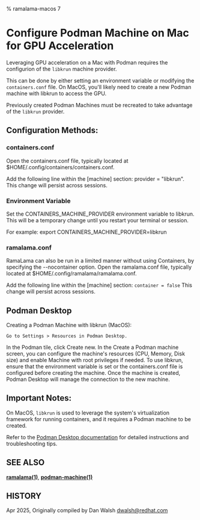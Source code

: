 % ramalama-macos 7

# Configure Podman Machine on Mac for GPU Acceleration

Leveraging GPU acceleration on a Mac with Podman requires the configurion of
the `libkrun` machine provider.

This can be done by either setting an environment variable or modifying the
`containers.conf` file. On MacOS, you'll likely need to create a new Podman
machine with libkrun to access the GPU.

Previously created Podman Machines must be recreated to take
advantage of the `libkrun` provider.

## Configuration Methods:

### containers.conf

Open the containers.conf file, typically located at $HOME/.config/containers/containers.conf.

Add the following line within the [machine] section: provider = "libkrun".
This change will persist across sessions.

### Environment Variable
Set the CONTAINERS_MACHINE_PROVIDER environment variable to libkrun. This will be a temporary change until you restart your terminal or session.

For example: export CONTAINERS_MACHINE_PROVIDER=libkrun

### ramalama.conf

RamaLama can also be run in a limited manner without using Containers, by
specifying the --nocontainer option. Open the ramalama.conf file, typically located at $HOME/.config/ramalama/ramalama.conf.

Add the following line within the [machine] section: `container = false`
This change will persist across sessions.

## Podman Desktop

Creating a Podman Machine with libkrun (MacOS):

    Go to Settings > Resources in Podman Desktop.

In the Podman tile, click Create new.
In the Create a Podman machine screen, you can configure the machine's resources (CPU, Memory, Disk size) and enable Machine with root privileges if needed.
To use libkrun, ensure that the environment variable is set or the containers.conf file is configured before creating the machine.
Once the machine is created, Podman Desktop will manage the connection to the new machine.

## Important Notes:

On MacOS, `libkrun` is used to leverage the system's virtualization framework for running containers, and it requires a Podman machine to be created.

Refer to the [Podman Desktop documentation](https://podman-desktop.io/docs/podman/creating-a-podman-machine) for detailed instructions and troubleshooting tips.

## SEE ALSO

**[ramalama(1)](ramalama.1.md)**, **[podman-machine(1)](https://github.com/containers/podman/blob/main/docs/source/markdown/podman-machine.1.md)**

## HISTORY

Apr 2025, Originally compiled by Dan Walsh <dwalsh@redhat.com>
